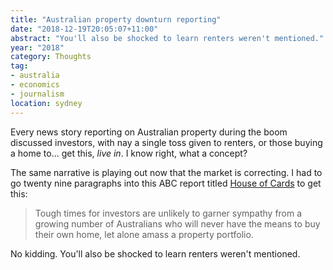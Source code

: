 ```yaml
---
title: "Australian property downturn reporting"
date: "2018-12-19T20:05:07+11:00"
abstract: "You'll also be shocked to learn renters weren't mentioned."
year: "2018"
category: Thoughts
tag:
- australia
- economics
- journalism
location: sydney
---
```

Every news story reporting on Australian property during the boom discussed investors, with nay a single toss given to renters, or those buying a home to... get this, *live in*. I know right, what a concept?

The same narrative is playing out now that the market is correcting. I had to go twenty nine paragraphs into this ABC report titled [House of Cards] to get this:

> Tough times for investors are unlikely to garner sympathy from a growing number of Australians who will never have the means to buy their own home, let alone amass a property portfolio.

No kidding. You'll also be shocked to learn renters weren't mentioned.

[House of Cards]: https://www.abc.net.au/news/2018-12-10/how-hard-has-australias-property-downturn-hit-your-suburb/10588960

